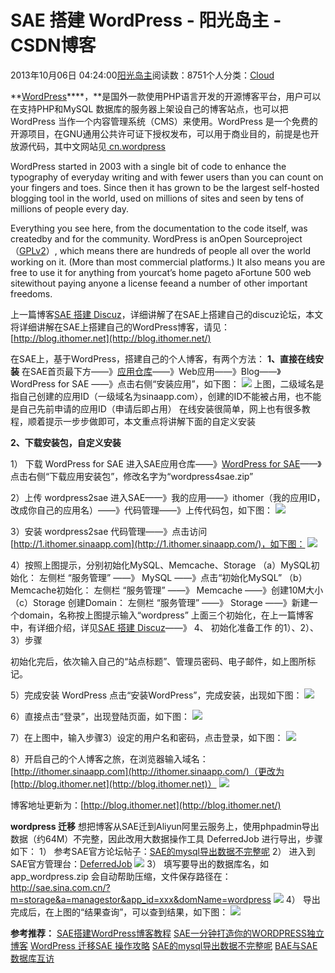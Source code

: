 
# SAE 搭建 WordPress - 阳光岛主 - CSDN博客

2013年10月06日 04:24:00[阳光岛主](https://me.csdn.net/sunboy_2050)阅读数：8751个人分类：[Cloud																](https://blog.csdn.net/sunboy_2050/article/category/1398664)



**[WordPress](http://wordpress.org/)****，**是国外一款使用PHP语言开发的开源博客平台，用户可以在支持PHP和MySQL 数据库的服务器上架设自己的博客站点，也可以把 WordPress 当作一个内容管理系统（CMS）来使用。WordPress 是一个免费的开源项目，在GNU通用公共许可证下授权发布，可以用于商业目的，前提是也开放源代码，其中文网站见[ cn.wordpress](http://cn.wordpress.org/)

WordPress started in 2003 with a single bit of code to enhance the typography of everyday writing and with fewer users than you can count on your fingers and toes. Since then it has grown to be the largest self-hosted blogging tool in the world, used on millions of sites and seen by tens of millions of people every day.

Everything you see here, from the documentation to the code itself, was createdby and for the community. WordPress is anOpen Sourceproject（[GPLv2](http://wordpress.org/about/license/)）, which means there are hundreds of people all over the world working on it. (More than most commercial platforms.) It also means you are free to use it for anything from yourcat’s home pageto aFortune 500 web sitewithout paying anyone a license feeand a number of other important freedoms.


上一篇博客[SAE 搭建 Discuz](http://blog.csdn.net/ithomer/article/details/12277065)，详细讲解了在SAE上搭建自己的discuz论坛，本文将详细讲解在SAE上搭建自己的WordPress博客，请见：[http://blog.ithomer.net](http://blog.ithomer.net/)

在SAE上，基于WordPress，搭建自己的个人博客，有两个方法：
**1、直接在线安装**
在SAE首页最下方——》[应用仓库](http://sae.sina.com.cn/?m=appstore)——》Web应用——》Blog——》WordPress for SAE ——》点击右侧“安装应用”，如下图：
![](https://img-blog.csdn.net/20131006042050000)
上图，二级域名是指自己创建的应用ID（一级域名为sinaapp.com），创建的ID不能被占用，也不能是自己先前申请的应用ID（申请后即占用）
在线安装很简单，网上也有很多教程，顺着提示一步步做即可，本文重点将讲解下面的自定义安装


**2、下载安装包，自定义安装**

1） 下载 WordPress for SAE
进入SAE应用仓库——》[WordPress for SAE](http://sae.sina.com.cn/?m=apps&a=detail&aid=1)——》点击右侧“下载应用安装包”，修改名字为“wordpress4sae.zip”

2）上传 wordpress2sae
进入SAE——》我的应用——》ithomer（我的应用ID，改成你自己的应用名）——》代码管理——》上传代码包，如下图：
![](https://img-blog.csdn.net/20131006044736875)

3）安装 wordpress2sae
代码管理——》点击访问[http://1.ithomer.sinaapp.com](http://1.ithomer.sinaapp.com/)，如下图：
![](https://img-blog.csdn.net/20131006050519187)

4）按照上图提示，分别初始化MySQL、Memcache、Storage
（a）MySQL初始化： 左侧栏 “服务管理” ——》 MySQL ——》点击“初始化MySQL”
（b）Memcache初始化： 左侧栏 “服务管理” ——》 Memcache ——》创建10M大小
（c）Storage 创建Domain： 左侧栏 “服务管理” ——》 Storage ——》新建一个domain，名称按上图提示输入“wordpress”
上面三个初始化，在上一篇博客中，有详细介绍，详见[SAE 搭建 Discuz](http://blog.csdn.net/ithomer/article/details/12277065)——》 4、 初始化准备工作 的1）、2）、3）步骤

初始化完后，依次输入自己的“站点标题”、管理员密码、电子邮件，如上图所标记。

5）完成安装 WordPress
点击“安装WordPress”，完成安装，出现如下图：
![](https://img-blog.csdn.net/20131006052005546)

6）直接点击“登录”，出现登陆页面，如下图：
![](https://img-blog.csdn.net/20131006052315781)

7）在上图中，输入步骤3）设定的用户名和密码，点击登录，如下图：
![](https://img-blog.csdn.net/20131006052653609)

8）开启自己的个人博客之旅，在浏览器输入域名：[http://ithomer.sinaapp.com](http://ithomer.sinaapp.com/)（更改为[http://blog.ithomer.net](http://blog.ithomer.net)）
![](https://img-blog.csdn.net/20131006055749109)

博客地址更新为：[http://blog.ithomer.net](http://blog.ithomer.net/)


**wordpress 迁移**
想把博客从SAE迁到Aliyun阿里云服务上，使用phpadmin导出数据（约64M）不完整，因此改用大数据操作工具 DeferredJob 进行导出，步骤如下：
1） 参考SAE官方论坛帖子：[SAE的mysql导出数据不完整呢](http://cloudbbs.org/forum.php?mod=viewthread&tid=13302&extra=page%3D1)
2） 进入到SAE官方管理台：[DeferredJob](http://sae.sina.com.cn/?m=notify&app_id=ithomer&ver=0)
![](https://img-blog.csdn.net/20140224184738406)
3） 填写要导出的数据库名，如 app_wordpress.zip 会自动帮助压缩，文件保存路径在：
http://sae.sina.com.cn/?m=storage&a=managestor&app_id=xxx&domName=wordpress
![](https://img-blog.csdn.net/20140224185257968)
4） 导出完成后，在上图的“结果查询”，可以查到结果，如下图：
![](https://img-blog.csdn.net/20140224185158078)


**参考推荐：**
[SAE搭建WordPress博客教程](http://jingyan.baidu.com/article/8cdccae9b89d69315413cde7.html)
[SAE一分钟打造你的WORDPRESS独立博客](http://blog.sina.com.cn/s/blog_73b89cd301010i06.html)
[WordPress 迁移SAE 操作攻略](http://www.liton.me/archives/590.html)
[SAE的mysql导出数据不完整呢](http://cloudbbs.org/forum.php?mod=viewthread&tid=13302&extra=page%3D1)
[BAE与SAE数据库互访](http://ju.outofmemory.cn/entry/1001)



